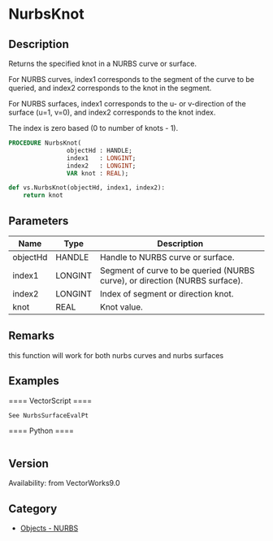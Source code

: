 # NurbsKnot

## Description
Returns the specified knot in a NURBS curve or surface.

For NURBS curves, index1 corresponds to the segment of the curve to be queried, and index2 corresponds to the knot in the segment.

For NURBS surfaces, index1 corresponds to the u- or v-direction of the surface (u=1, v=0), and index2 corresponds to the knot index. 

The index is zero based (0 to number of knots - 1).

```pascal
PROCEDURE NurbsKnot(
				objectHd : HANDLE;
				index1   : LONGINT;
				index2   : LONGINT;
				VAR knot : REAL);
```

```python
def vs.NurbsKnot(objectHd, index1, index2):
    return knot
```

## Parameters
|Name|Type|Description|
|---|---|---|
|objectHd|HANDLE|Handle to NURBS curve or surface.|
|index1|LONGINT|Segment of curve to be queried (NURBS curve), or direction (NURBS surface).|
|index2|LONGINT|Index of segment or direction knot.|
|knot|REAL|Knot value.|

## Remarks
this function will work for both nurbs curves and nurbs surfaces

## Examples
==== VectorScript ====
```pascal
See NurbsSurfaceEvalPt
```
==== Python ====
```python

```

## Version
Availability: from VectorWorks9.0

## Category
* [Objects - NURBS](../Categories/Objects%20-%20NURBS.md)
